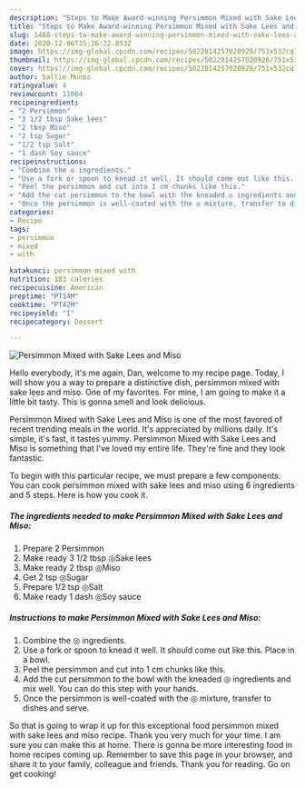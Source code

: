```yaml
---
description: "Steps to Make Award-winning Persimmon Mixed with Sake Lees and Miso"
title: "Steps to Make Award-winning Persimmon Mixed with Sake Lees and Miso"
slug: 1488-steps-to-make-award-winning-persimmon-mixed-with-sake-lees-and-miso
date: 2020-12-06T15:26:22.853Z
image: https://img-global.cpcdn.com/recipes/5022814257020928/751x532cq70/persimmon-mixed-with-sake-lees-and-miso-recipe-main-photo.jpg
thumbnail: https://img-global.cpcdn.com/recipes/5022814257020928/751x532cq70/persimmon-mixed-with-sake-lees-and-miso-recipe-main-photo.jpg
cover: https://img-global.cpcdn.com/recipes/5022814257020928/751x532cq70/persimmon-mixed-with-sake-lees-and-miso-recipe-main-photo.jpg
author: Sallie Munoz
ratingvalue: 4
reviewcount: 11004
recipeingredient:
- "2 Persimmon"
- "3 1/2 tbsp Sake lees"
- "2 tbsp Miso"
- "2 tsp Sugar"
- "1/2 tsp Salt"
- "1 dash Soy sauce"
recipeinstructions:
- "Combine the ◎ ingredients."
- "Use a fork or spoon to knead it well. It should come out like this. Place in a bowl."
- "Peel the persimmon and cut into 1 cm chunks like this."
- "Add the cut persimmon to the bowl with the kneaded ◎ ingredients and mix well. You can do this step with your hands."
- "Once the persimmon is well-coated with the ◎ mixture, transfer to dishes and serve."
categories:
- Recipe
tags:
- persimmon
- mixed
- with

katakunci: persimmon mixed with 
nutrition: 183 calories
recipecuisine: American
preptime: "PT14M"
cooktime: "PT42M"
recipeyield: "1"
recipecategory: Dessert

---
```



![Persimmon Mixed with Sake Lees and Miso](https://img-global.cpcdn.com/recipes/5022814257020928/751x532cq70/persimmon-mixed-with-sake-lees-and-miso-recipe-main-photo.jpg)

Hello everybody, it's me again, Dan, welcome to my recipe page. Today, I will show you a way to prepare a distinctive dish, persimmon mixed with sake lees and miso. One of my favorites. For mine, I am going to make it a little bit tasty. This is gonna smell and look delicious.

Persimmon Mixed with Sake Lees and Miso is one of the most favored of recent trending meals in the world. It's appreciated by millions daily. It's simple, it's fast, it tastes yummy. Persimmon Mixed with Sake Lees and Miso is something that I've loved my entire life. They're fine and they look fantastic.




To begin with this particular recipe, we must prepare a few components. You can cook persimmon mixed with sake lees and miso using 6 ingredients and 5 steps. Here is how you cook it.

<!--inarticleads1-->

##### The ingredients needed to make Persimmon Mixed with Sake Lees and Miso:

1. Prepare 2 Persimmon
1. Make ready 3 1/2 tbsp ◎Sake lees
1. Make ready 2 tbsp ◎Miso
1. Get 2 tsp ◎Sugar
1. Prepare 1/2 tsp ◎Salt
1. Make ready 1 dash ◎Soy sauce




<!--inarticleads2-->

##### Instructions to make Persimmon Mixed with Sake Lees and Miso:

1. Combine the ◎ ingredients.
1. Use a fork or spoon to knead it well. It should come out like this. Place in a bowl.
1. Peel the persimmon and cut into 1 cm chunks like this.
1. Add the cut persimmon to the bowl with the kneaded ◎ ingredients and mix well. You can do this step with your hands.
1. Once the persimmon is well-coated with the ◎ mixture, transfer to dishes and serve.




So that is going to wrap it up for this exceptional food persimmon mixed with sake lees and miso recipe. Thank you very much for your time. I am sure you can make this at home. There is gonna be more interesting food in home recipes coming up. Remember to save this page in your browser, and share it to your family, colleague and friends. Thank you for reading. Go on get cooking!
